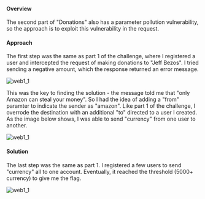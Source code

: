 #### Overview
The second part of "Donations" also has a parameter pollution vulnerability, so the approach is to exploit this vulnerability in the request.

#### Approach
The first step was the same as part 1 of the challenge, where I registered a user and intercepted the request of making donations to "Jeff Bezos". I tried sending a negative amount, which the response returned an error message.

![web1_1](/images/web2_1.png)

This was the key to finding the solution - the message told me that "only Amazon can steal your money". So I had the idea of adding a "from" paramter to indicate the sender as "amazon". Like part 1 of the challenge, I overrode the destination with an additional "to" directed to a user I created. As the image below shows, I was able to send "currency" from one user to another.

![web1_1](/images/web2_2.png)

#### Solution

The last step was the same as part 1. I registered a few users to send "currency" all to one account. Eventually, it reached the threshold (5000+ currency) to give me the flag.

![web1_1](/images/web2_3.png)





